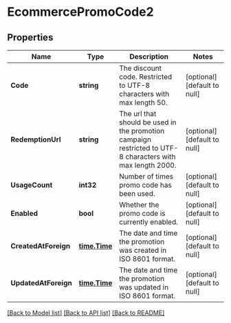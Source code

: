 # EcommercePromoCode2

## Properties
Name | Type | Description | Notes
------------ | ------------- | ------------- | -------------
**Code** | **string** | The discount code. Restricted to UTF-8 characters with max length 50. | [optional] [default to null]
**RedemptionUrl** | **string** | The url that should be used in the promotion campaign restricted to UTF-8 characters with max length 2000. | [optional] [default to null]
**UsageCount** | **int32** | Number of times promo code has been used. | [optional] [default to null]
**Enabled** | **bool** | Whether the promo code is currently enabled. | [optional] [default to null]
**CreatedAtForeign** | [**time.Time**](time.Time.md) | The date and time the promotion was created in ISO 8601 format. | [optional] [default to null]
**UpdatedAtForeign** | [**time.Time**](time.Time.md) | The date and time the promotion was updated in ISO 8601 format. | [optional] [default to null]

[[Back to Model list]](../README.md#documentation-for-models) [[Back to API list]](../README.md#documentation-for-api-endpoints) [[Back to README]](../README.md)

